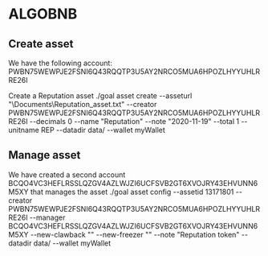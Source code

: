 # ALGOBNB

## Create asset

We have the following account: PWBN75WEWPJE2FSNI6Q43RQQTP3U5AY2NRCO5MUA6HPOZLHYYUHLRRE26I

Create a Reputation asset
./goal asset create --asseturl "\Documents\Reputation_asset.txt" --creator PWBN75WEWPJE2FSNI6Q43RQQTP3U5AY2NRCO5MUA6HPOZLHYYUHLRRE26I --decimals 0 --name "Reputation" --note "2020-11-19" --total 1 --unitname REP --datadir data/ --wallet myWallet

## Manage asset

We have created a second account BCQO4VC3HEFLRSSLQZGV4AZLWJZI6UCFSVB2GT6XVOJRY43EHVUNN6M5XY that manages the asset
./goal asset config --assetid 13171801 --creator PWBN75WEWPJE2FSNI6Q43RQQTP3U5AY2NRCO5MUA6HPOZLHYYUHLRRE26I --manager BCQO4VC3HEFLRSSLQZGV4AZLWJZI6UCFSVB2GT6XVOJRY43EHVUNN6M5XY --new-clawback "" --new-freezer "" --note "Reputation token" --datadir data/ --wallet myWallet